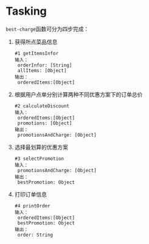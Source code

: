 # Tasking

`best-charge`函数可分为四步完成：

1. 获得所点菜品信息

   ```
   #1 getItemsInfor
   输入：
   	orderInfor: [String]
   	allItems: [Object]
   输出：
   	orderedItems:[Object]
   ```

2. 根据用户点单分别计算两种不同优惠方案下的订单总价

   ```
   #2 calculateDiscount
   输入：
   	orderedItems:[Object]
   	promotions: [Object]
   输出：
   	promotionsAndCharge: [Object]
   ```

3. 选择最划算的优惠方案

   ```
   #3 selectPromotion
   输入：
   	promotionsAndCharge: [Object]
   输出：
   	bestPromotion: Object
   ```

4. 打印订单信息

   ```
   #4 printOrder
   输入：
   	orderedItems:[Object]
   	bestPromotion: Object
   输出：
   	order: String
   ```


